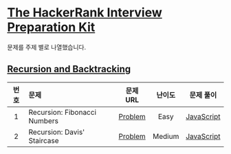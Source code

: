 # [The HackerRank Interview Preparation Kit](https://www.hackerrank.com/dashboard)

문제를 주제 별로 나열했습니다.

## [Recursion and Backtracking](https://www.hackerrank.com/interview/interview-preparation-kit/recursion-backtracking/challenges)

| 번호 | 문제                         |                                     문제 URL                                      | 난이도 |                                  문제 풀이                                  |
| :--: | :--------------------------- | :-------------------------------------------------------------------------------: | :----: | :-------------------------------------------------------------------------: |
|  1   | Recursion: Fibonacci Numbers |  [Problem](https://www.hackerrank.com/challenges/ctci-fibonacci-numbers/problem)  |  Easy  | [JavaScript](./Recursion_and_Backtracking/1-Recursion_Fibonacci_Numbers.js) |
|  2   | Recursion: Davis' Staircase  | [Problem](https://www.hackerrank.com/challenges/ctci-recursive-staircase/problem) | Medium |  [JavaScript](./Recursion_and_Backtracking/2-Recursion_Davis_Staircase.js)  |
